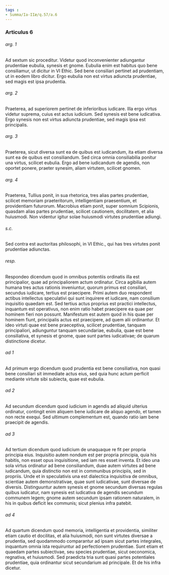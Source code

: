 ```yaml
---
tags : 
- Summa/Ia-IIæ/q.57/a.6
---
```


### Articulus 6

###### arg. 1
Ad sextum sic proceditur. Videtur quod inconvenienter adiungantur prudentiae eubulia, synesis et gnome. Eubulia enim est habitus quo bene consiliamur, ut dicitur in VI Ethic. Sed bene consiliari pertinet ad prudentiam, ut in eodem libro dicitur. Ergo eubulia non est virtus adiuncta prudentiae, sed magis est ipsa prudentia.

###### arg. 2
Praeterea, ad superiorem pertinet de inferioribus iudicare. Illa ergo virtus videtur suprema, cuius est actus iudicium. Sed synesis est bene iudicativa. Ergo synesis non est virtus adiuncta prudentiae, sed magis ipsa est principalis.

###### arg. 3
Praeterea, sicut diversa sunt ea de quibus est iudicandum, ita etiam diversa sunt ea de quibus est consiliandum. Sed circa omnia consiliabilia ponitur una virtus, scilicet eubulia. Ergo ad bene iudicandum de agendis, non oportet ponere, praeter synesim, aliam virtutem, scilicet gnomen.

###### arg. 4
Praeterea, Tullius ponit, in sua rhetorica, tres alias partes prudentiae, scilicet memoriam praeteritorum, intelligentiam praesentium, et providentiam futurorum. Macrobius etiam ponit, super somnium Scipionis, quasdam alias partes prudentiae, scilicet cautionem, docilitatem, et alia huiusmodi. Non videntur igitur solae huiusmodi virtutes prudentiae adiungi.

###### s.c.
Sed contra est auctoritas philosophi, in VI Ethic., qui has tres virtutes ponit prudentiae adiunctas.

###### resp.
Respondeo dicendum quod in omnibus potentiis ordinatis illa est principalior, quae ad principaliorem actum ordinatur. Circa agibilia autem humana tres actus rationis inveniuntur, quorum primus est consiliari, secundus iudicare, tertius est praecipere. Primi autem duo respondent actibus intellectus speculativi qui sunt inquirere et iudicare, nam consilium inquisitio quaedam est. Sed tertius actus proprius est practici intellectus, inquantum est operativus, non enim ratio habet praecipere ea quae per hominem fieri non possunt. Manifestum est autem quod in his quae per hominem fiunt, principalis actus est praecipere, ad quem alii ordinantur. Et ideo virtuti quae est bene praeceptiva, scilicet prudentiae, tanquam principaliori, adiunguntur tanquam secundariae, eubulia, quae est bene consiliativa, et synesis et gnome, quae sunt partes iudicativae; de quarum distinctione dicetur.

###### ad 1
Ad primum ergo dicendum quod prudentia est bene consiliativa, non quasi bene consiliari sit immediate actus eius, sed quia hunc actum perficit mediante virtute sibi subiecta, quae est eubulia.

###### ad 2
Ad secundum dicendum quod iudicium in agendis ad aliquid ulterius ordinatur, contingit enim aliquem bene iudicare de aliquo agendo, et tamen non recte exequi. Sed ultimum complementum est, quando ratio iam bene praecipit de agendis.

###### ad 3
Ad tertium dicendum quod iudicium de unaquaque re fit per propria principia eius. Inquisitio autem nondum est per propria principia, quia his habitis, non esset opus inquisitione, sed iam res esset inventa. Et ideo una sola virtus ordinatur ad bene consiliandum, duae autem virtutes ad bene iudicandum, quia distinctio non est in communibus principiis, sed in propriis. Unde et in speculativis una est dialectica inquisitiva de omnibus, scientiae autem demonstrativae, quae sunt iudicativae, sunt diversae de diversis. Distinguuntur autem synesis et gnome secundum diversas regulas quibus iudicatur, nam synesis est iudicativa de agendis secundum communem legem; gnome autem secundum ipsam rationem naturalem, in his in quibus deficit lex communis; sicut plenius infra patebit.

###### ad 4
Ad quartum dicendum quod memoria, intelligentia et providentia, similiter etiam cautio et docilitas, et alia huiusmodi, non sunt virtutes diversae a prudentia, sed quodammodo comparantur ad ipsam sicut partes integrales, inquantum omnia ista requiruntur ad perfectionem prudentiae. Sunt etiam et quaedam partes subiectivae, seu species prudentiae, sicut oeconomica, regnativa, et huiusmodi. Sed praedicta tria sunt quasi partes potentiales prudentiae, quia ordinantur sicut secundarium ad principale. Et de his infra dicetur.

